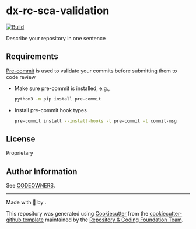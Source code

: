 <!--
Copyright (C) 2024 TomTom NV. All rights reserved.
-->

# dx-rc-sca-validation

[![Build](https://github.com/tomtom-internal/dx-rc-sca-validation/actions/workflows/build.yml/badge.svg?branch=main)](https://github.com/tomtom-internal/dx-rc-sca-validation/actions/workflows/build.yml)

Describe your repository in one sentence

## Requirements

[Pre-commit](https://pre-commit.com/) is used to validate your commits before submitting them to code review

- Make sure pre-commit is installed, e.g.,

  ```sh
  python3 -m pip install pre-commit
  ```

- Install pre-commit hook types

  ```sh
  pre-commit install --install-hooks -t pre-commit -t commit-msg
  ```

## License

Proprietary

## Author Information

See [CODEOWNERS](.github/CODEOWNERS).

---

Made with :green_heart: by <YOUR TEAM NAME>.

This repository was generated using [Cookiecutter](https://github.com/cookiecutter/cookiecutter) from the [cookiecutter-github template](https://github.com/tomtom-internal/cookiecutter-github) maintained by the [Repository & Coding Foundation Team](https://github.com/orgs/tomtom-internal/teams/dx-rc).
